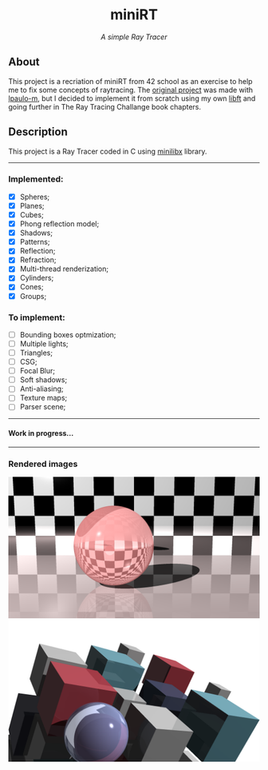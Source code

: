<h1 align="center">miniRT</h1>


<i><p  align="center" font-type="italic"> A simple Ray Tracer </p></i>


## About

This project is a recriation of miniRT from 42 school as an exercise to help me to fix some concepts of raytracing. The [original project](https://github.com/librity/ft_minirt) was made with [lpaulo-m](https://github.com/librity), but I decided to implement it from scratch using my own [libft](https://github.com/pedro-pn/libft_complete) and going further in The Ray Tracing Challange book chapters.

## Description

This project is a Ray Tracer coded in C using [minilibx](https://github.com/42Paris/minilibx-linux) library.

---


### Implemented:
- [x] Spheres;
- [x] Planes;
- [x] Cubes;
- [x] Phong reflection model;
- [x] Shadows;
- [x] Patterns;
- [x] Reflection;
- [x] Refraction;
- [x] Multi-thread renderization;
- [X] Cylinders;
- [X] Cones;
- [X] Groups;

### To implement:

- [ ] Bounding boxes optmization;
- [ ] Multiple lights;
- [ ] Triangles;
- [ ] CSG;
- [ ] Focal Blur;
- [ ] Soft shadows;
- [ ] Anti-aliasing;
- [ ] Texture maps;
- [ ] Parser scene;

---
#### Work in progress...
---

### Rendered images

<img src="./rendered-scenes/pink_sphere.png" alt="pink_sphere"/>

<img src="./rendered-scenes/book_cover.png" alt="The Ray Tracer Challange - Book Cover"/>


#